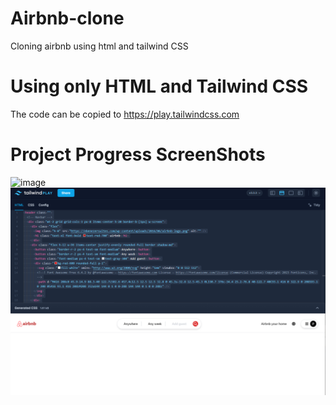 # Airbnb-clone
Cloning airbnb using html and tailwind CSS 

# Using only HTML and Tailwind CSS 
The code can be copied to 
https://play.tailwindcss.com

# Project Progress ScreenShots

![image]([https://github.com/PratikPradhan987/Airbnb-clone/blob/main/resource/navbar.png](https://github.com/PratikPradhan987/Airbnb-clone/blob/main/resource/Airbnbdone.png))
![image](https://github.com/PratikPradhan987/Airbnb-clone/blob/main/resource/navbar.png)

